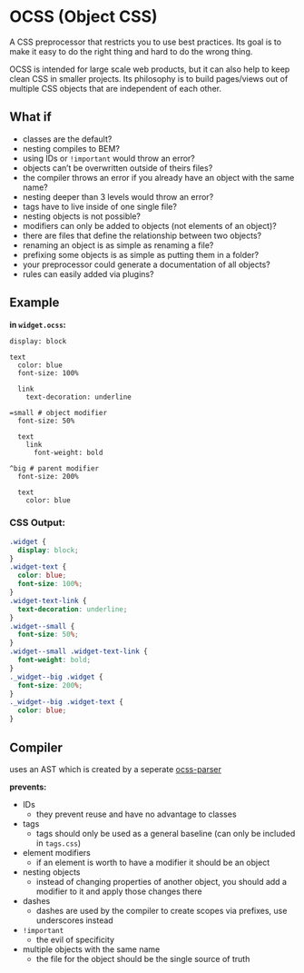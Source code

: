 OCSS (Object CSS)
=================

A CSS preprocessor that restricts you to use best practices. Its goal is to make it easy to do the right thing and hard to do the wrong thing.

OCSS is intended for large scale web products, but it can also help to keep clean CSS in smaller projects. Its philosophy is to build pages/views out of multiple CSS objects that are independent of each other.

What if
-------

- classes are the default?
- nesting compiles to BEM?
- using IDs or `!important` would throw an error?
- objects can’t be overwritten outside of theirs files?
- the compiler throws an error if you already have an object with the same name?
- nesting deeper than 3 levels would throw an error?
- tags have to live inside of one single file?
- nesting objects is not possible?
- modifiers can only be added to objects (not elements of an object)?
- there are files that define the relationship between two objects?
- renaming an object is as simple as renaming a file?
- prefixing some objects is as simple as putting them in a folder?
- your preprocessor could generate a documentation of all objects?
- rules can easily added via plugins?

Example
-------

__in `widget.ocss`:__

```
display: block

text
  color: blue
  font-size: 100%

  link
    text-decoration: underline
    
=small # object modifier
  font-size: 50%
  
  text
    link
      font-weight: bold
      
^big # parent modifier
  font-size: 200%
  
  text
    color: blue
```

### CSS Output:

```css
.widget {
  display: block;
}
.widget-text {
  color: blue;
  font-size: 100%;
}
.widget-text-link {
  text-decoration: underline;
}
.widget--small {
  font-size: 50%;
}
.widget--small .widget-text-link {
  font-weight: bold;
}
._widget--big .widget {
  font-size: 200%;
}
._widget--big .widget-text {
  color: blue;
}
```

Compiler
--------

uses an AST which is created by a seperate [ocss-parser](https://github.com/maxhoffmann/ocss-parser)

__prevents:__
- IDs
  - they prevent reuse and have no advantage to classes
- tags
  - tags should only be used as a general baseline (can only be included in `tags.css`)
- element modifiers
  - if an element is worth to have a modifier it should be an object
- nesting objects
  - instead of changing properties of another object, you should add a modifier to it and apply those changes there
- dashes
  - dashes are used by the compiler to create scopes via prefixes, use underscores instead
- `!important`
  - the evil of specificity
- multiple objects with the same name
  - the file for the object should be the single source of truth

